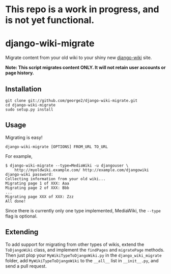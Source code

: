 # This repo is a work in progress, and is not yet functional.

django-wiki-migrate
===================

Migrate content from your old wiki to your shiny new
[django-wiki](https://github.com/benjaoming/django-wiki) site.

**Note: This script migrates content ONLY. It will not retain user accounts or page history.**

## Installation

    git clone git://github.com/george2/django-wiki-migrate.git
    cd django-wiki-migrate
    sudo setup.py install

## Usage

Migrating is easy!

    django-wiki-migrate [OPTIONS] FROM_URL TO_URL

For example,

    $ django-wiki-migrate --type=MediaWiki -u djangouser \
        http://myoldwiki.example.com/ http://example.com/djangowiki
    django-wiki password:
    Collecting information from your old wiki...
    Migrating page 1 of XXX: Aaa
    Migrating page 2 of XXX: Bbb
    ...
    Migrating page XXX of XXX: Zzz
    All done!

Since there is currently only one type implemented, MediaWiki, the
`--type` flag is optional.

## Extending

To add support for migrating from other types of wikis, extend the
`ToDjangoWiki` class, and implement the `findPages` and `migratePage`
methods. Then just plop your `MyWikiTypeToDjangoWiki.py` in the
`django_wiki_migrate` folder, add `MyWikiTypeToDjangoWiki` to the
`__all__` list in `__init__.py`, and send a pull request.
